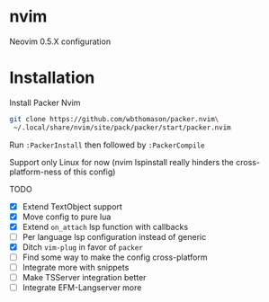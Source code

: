 # nvim
Neovim 0.5.X configuration

# Installation

Install Packer Nvim

```sh
git clone https://github.com/wbthomason/packer.nvim\
 ~/.local/share/nvim/site/pack/packer/start/packer.nvim
```

Run `:PackerInstall` then followed by `:PackerCompile`

Support only Linux for now (nvim lspinstall really hinders the cross-platform-ness of this config)

TODO

* [X] Extend TextObject support
* [X] Move config to pure lua
* [X] Extend `on_attach` lsp function with callbacks
* [ ] Per language lsp configuration instead of generic
* [X] Ditch `vim-plug` in favor of `packer`
* [ ] Find some way to make the config cross-platform
* [ ] Integrate more with snippets
* [ ] Make TSServer integration better
* [ ] Integrate EFM-Langserver more
